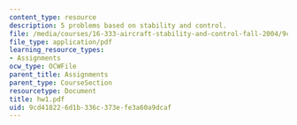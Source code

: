 ```yaml
---
content_type: resource
description: 5 problems based on stability and control.
file: /media/courses/16-333-aircraft-stability-and-control-fall-2004/9cd418226d1b336c373efe3a60a9dcaf_hw1.pdf
file_type: application/pdf
learning_resource_types:
- Assignments
ocw_type: OCWFile
parent_title: Assignments
parent_type: CourseSection
resourcetype: Document
title: hw1.pdf
uid: 9cd41822-6d1b-336c-373e-fe3a60a9dcaf
---
```

